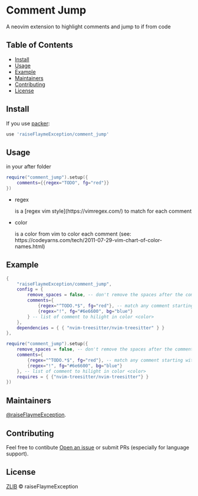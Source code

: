 # Comment Jump

A neovim extension to highlight comments and jump to if from code

## Table of Contents

- [Install](#install)
- [Usage](#usage)
- [Example](#example)
- [Maintainers](#maintainers)
- [Contributing](#contributing)
- [License](#license)

## Install

If you use [packer](https://github.com/wbthomason/packer.nvim):
```lua
use 'raiseFlaymeException/comment_jump'
```

## Usage

in your after folder
```lua
require("comment_jump").setup({
    comments={{regex="TODO", fg="red"}}
})
```

- <p>regex</p> is a [regex vim style](https://vimregex.com/) to match for each comment 
- <p>color</p> is a color from vim to color each comment (see: https://codeyarns.com/tech/2011-07-29-vim-chart-of-color-names.html)

## Example

```lua
{
    "raiseFlaymeException/comment_jump",
    config = {
        remove_spaces = false, -- don't remove the spaces after the comment (example: -- TODO won't work whereas --TODO will)
        comments={
            {regex="^TODO.*$", fg="red"}, -- match any comment starting with TODO
            {regex="!", fg="#6e6600", bg="blue"}
        } -- list of comment to hilight in color <color>
    },
    dependencies = { { "nvim-treesitter/nvim-treesitter" } }
},
```

```lua
require("comment_jump").setup({
    remove_spaces = false, -- don't remove the spaces after the comment (example: -- TODO won't work whereas --TODO will)
    comments={
        {regex="^TODO.*$", fg="red"}, -- match any comment starting with TODO
        {regex="!", fg="#6e6600", bg="blue"}
    }, -- list of comment to hilight in color <color>
    requires = { {"nvim-treesitter/nvim-treesitter"} }
})
```

## Maintainers

[@raiseFlaymeException](https://github.com/raiseFlaymeException).

## Contributing

Feel free to contibute [Open an issue](https://github.com/raiseFlaymeException/comment_jump/issues/new) or submit PRs
(especially for language support).

## License

[ZLIB](LICENSE) © raiseFlaymeException
